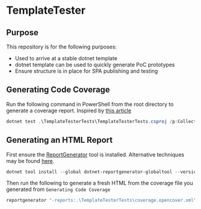 ﻿# TemplateTester

## Purpose

This repository is for the following purposes:

* Used to arrive at a stable dotnet template
* dotnet template can be used to quickly generate PoC prototypes
* Ensure structure is in place for SPA publishing and testing

## Generating Code Coverage

Run the following command in PowerShell from the root directory to generate a coverage report. Inspired by [this article](https://medium.com/agilix/collecting-test-coverage-using-coverlet-and-sonarqube-for-a-net-core-project-ef4a507d4b28)

```PowerShell
dotnet test .\TemplateTesterTests\TemplateTesterTests.csproj /p:CollectCoverage=true /p:CoverletOutputFormat=opencover
```

## Generating an HTML Report

First ensure the [ReportGenerator](https://www.nuget.org/packages/dotnet-reportgenerator-globaltool) tool is
installed. Alternative techniques may be found [here](https://danielpalme.github.io/ReportGenerator/usage.html).

```PowerShell
dotnet tool install --global dotnet-reportgenerator-globaltool --version 4.0.2
```

Then run the following to generate a fresh HTML from the coverage file you generated from `Generating Code Coverage`

```PowerShell
reportgenerator "-reports:.\TemplateTesterTests\coverage.opencover.xml" "-targetdir:.\TemplateTesterTests\coveragereport" "-reporttypes:HTML;HTMLChart;XML;Badges" "-historydir:coverage-report-history"
```
